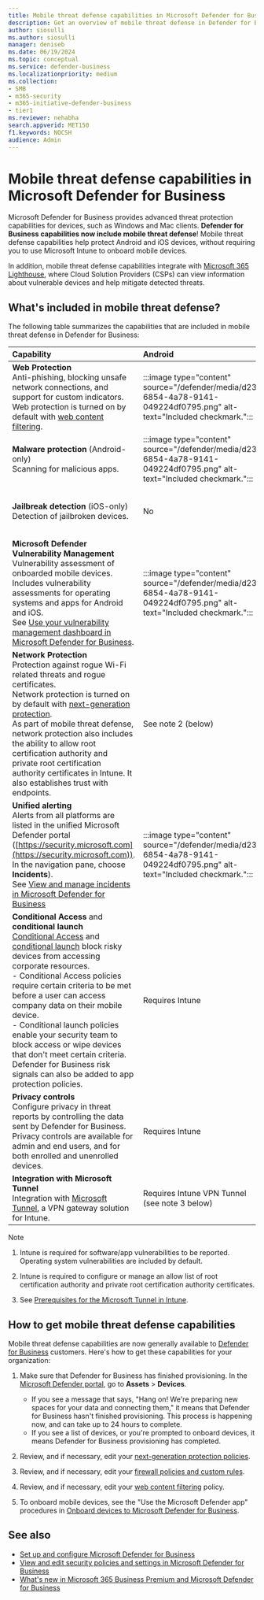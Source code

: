 ```yaml
---
title: Mobile threat defense capabilities in Microsoft Defender for Business            
description: Get an overview of mobile threat defense in Defender for Business. Learn about what's included and how to onboard devices.            
author: siosulli
ms.author: siosulli
manager: deniseb 
ms.date: 06/19/2024
ms.topic: conceptual
ms.service: defender-business
ms.localizationpriority: medium 
ms.collection: 
- SMB
- m365-security
- m365-initiative-defender-business
- tier1
ms.reviewer: nehabha
search.appverid: MET150
f1.keywords: NOCSH 
audience: Admin
---
```


# Mobile threat defense capabilities in Microsoft Defender for Business

Microsoft Defender for Business provides advanced threat protection capabilities for devices, such as Windows and Mac clients. **Defender for Business capabilities now include mobile threat defense**! Mobile threat defense capabilities help protect Android and iOS devices, without requiring you to use Microsoft Intune to onboard mobile devices.

In addition, mobile threat defense capabilities integrate with [Microsoft 365 Lighthouse](/Microsoft-365/lighthouse/m365-lighthouse-overview), where Cloud Solution Providers (CSPs) can view information about vulnerable devices and help mitigate detected threats. 

## What's included in mobile threat defense?

The following table summarizes the capabilities that are included in mobile threat defense in Defender for Business:

| Capability | Android | iOS |
|:---|:---|:---|
| **Web Protection** <br/>Anti-phishing, blocking unsafe network connections, and support for custom indicators. <br/>Web protection is turned on by default with [web content filtering](mdb-web-content-filtering.md). | :::image type="content" source="/defender/media/d238e041-6854-4a78-9141-049224df0795.png" alt-text="Included checkmark."::: | :::image type="content" source="/defender/media/d238e041-6854-4a78-9141-049224df0795.png" alt-text="Included checkmark."::: |
| **Malware protection** (Android-only) <br/>Scanning for malicious apps. | :::image type="content" source="/defender/media/d238e041-6854-4a78-9141-049224df0795.png" alt-text="Included checkmark."::: | No |
| **Jailbreak detection** (iOS-only) <br/>Detection of jailbroken devices. | No | :::image type="content" source="/defender/media/d238e041-6854-4a78-9141-049224df0795.png" alt-text="Included checkmark."::: |
| **Microsoft Defender Vulnerability Management**<br/>Vulnerability assessment of onboarded mobile devices. Includes vulnerability assessments for operating systems and apps for Android and iOS. <br/>See [Use your vulnerability management dashboard in Microsoft Defender for Business](mdb-view-tvm-dashboard.md). | :::image type="content" source="/defender/media/d238e041-6854-4a78-9141-049224df0795.png" alt-text="Included checkmark."::: |  See note 1 (below) |
| **Network Protection** <br/>Protection against rogue Wi-Fi related threats and rogue certificates. <br/>Network protection is turned on by default with [next-generation protection](mdb-next-generation-protection.md). <br/>As part of mobile threat defense, network protection also includes the ability to allow root certification authority and private root certification authority certificates in Intune. It also establishes trust with endpoints. | See note 2 (below) | See note 2 (below) |
| **Unified alerting** <br/>Alerts from all platforms are listed in the unified Microsoft Defender portal ([https://security.microsoft.com](https://security.microsoft.com)). In the navigation pane, choose **Incidents**). <br/>See [View and manage incidents in Microsoft Defender for Business](mdb-view-manage-incidents.md) | :::image type="content" source="/defender/media/d238e041-6854-4a78-9141-049224df0795.png" alt-text="Included checkmark."::: | :::image type="content" source="/defender/media/d238e041-6854-4a78-9141-049224df0795.png" alt-text="Included checkmark."::: |
| **Conditional Access** and **conditional launch** <br/>[Conditional Access](/mem/intune/protect/conditional-access) and [conditional launch](/mem/intune/apps/app-protection-policies-access-actions) block risky devices from accessing corporate resources.<br/>-  Conditional Access policies require certain criteria to be met before a user can access company data on their mobile device. <br/>- Conditional launch policies enable your security team to block access or wipe devices that don't meet certain criteria.<br/>Defender for Business risk signals can also be added to app protection policies. | Requires Intune  | Requires Intune |
| **Privacy controls** <br/>Configure privacy in threat reports by controlling the data sent by Defender for Business. Privacy controls are available for admin and end users, and for both enrolled and unenrolled devices. | Requires Intune | Requires Intune |
| **Integration with Microsoft Tunnel** <br/>Integration with [Microsoft Tunnel](/mem/intune/protect/microsoft-tunnel-overview), a VPN gateway solution for Intune. | Requires Intune VPN Tunnel <br/>(see note 3 below) | Requires Intune VPN Tunnel <br/>(see note 3 below) |

> [!NOTE]
> 1. Intune is required for software/app vulnerabilities to be reported. Operating system vulnerabilities are included by default.
> 
> 2. Intune is required to configure or manage an allow list of root certification authority and private root certification authority certificates.
> 
> 3. See [Prerequisites for the Microsoft Tunnel in Intune](/mem/intune/protect/microsoft-tunnel-prerequisites).
>

## How to get mobile threat defense capabilities

Mobile threat defense capabilities are now generally available to [Defender for Business](get-defender-business.md) customers. Here's how to get these capabilities for your organization:

1. Make sure that Defender for Business has finished provisioning. In the [Microsoft Defender portal](https://security.microsoft.com), go to **Assets** > **Devices**.

   - If you see a message that says, "Hang on! We're preparing new spaces for your data and connecting them," it means that Defender for Business hasn't finished provisioning. This process is happening now, and can take up to 24 hours to complete. 
   - If you see a list of devices, or you're prompted to onboard devices, it means Defender for Business provisioning has completed. 

2. Review, and if necessary, edit your [next-generation protection policies](mdb-next-generation-protection.md).

3. Review, and if necessary, edit your [firewall policies and custom rules](mdb-firewall.md).

4. Review, and if necessary, edit your [web content filtering](mdb-web-content-filtering.md) policy.

5. To onboard mobile devices, see the "Use the Microsoft Defender app" procedures in [Onboard devices to Microsoft Defender for Business](mdb-onboard-devices.md).

## See also

- [Set up and configure Microsoft Defender for Business](mdb-setup-configuration.md)
- [View and edit security policies and settings in Microsoft Defender for Business](mdb-configure-security-settings.md)
- [What's new in Microsoft 365 Business Premium and Microsoft Defender for Business](/Microsoft-365/business-premium/m365bp-mdb-whats-new)

